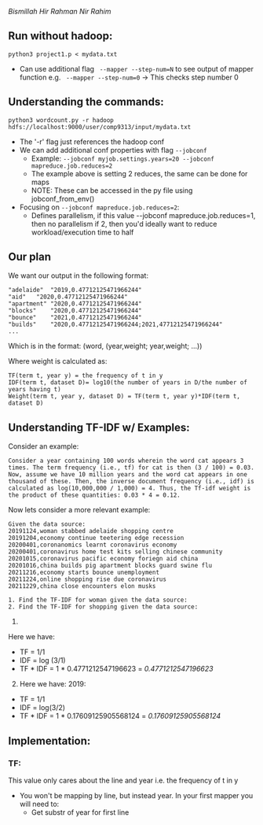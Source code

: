 *Bismillah Hir Rahman Nir Rahim*
## Run without hadoop:
`python3 project1.p < mydata.txt `
- Can use additional flag ` --mapper --step-num=N` to see output of mapper function
  e.g. ` --mapper --step-num=0` -> This checks step number 0

## Understanding the commands:
`python3 wordcount.py -r hadoop hdfs://localhost:9000/user/comp9313/input/mydata.txt`
- The '-r' flag just references the hadoop conf 
- We can add additional conf properties with flag `--jobconf`
    - Example: `--jobconf myjob.settings.years=20 --jobconf mapreduce.job.reduces=2`
    - The example above is setting 2 reduces, the same can be done for maps
    - NOTE: These can be accessed in the py file using jobconf_from_env()
- Focusing on `--jobconf mapreduce.job.reduces=2`:
    - Defines parallelism, if this value --jobconf mapreduce.job.reduces=1, then no parallelism
      if 2, then you'd ideally want to reduce workload/execution time to half

## Our plan

We want our output in the following format: 

```
"adelaide"	"2019,0.47712125471966244"
"aid"	"2020,0.47712125471966244"
"apartment"	"2020,0.47712125471966244"
"blocks"	"2020,0.47712125471966244"
"bounce"	"2021,0.47712125471966244"
"builds"	"2020,0.47712125471966244;2021,47712125471966244"
...
```

Which is in the format: 
(word, (year,weight; year,weight; ...))

Where weight is calculated as:

```
TF(term t, year y) = the frequency of t in y 
IDF(term t, dataset D)= log10(the number of years in D/the number of years having t)
Weight(term t, year y, dataset D) = TF(term t, year y)*IDF(term t, dataset D)
```
## Understanding TF-IDF w/ Examples:
Consider an example:
```
Consider a year containing 100 words wherein the word cat appears 3 times. The term frequency (i.e., tf) for cat is then (3 / 100) = 0.03. Now, assume we have 10 million years and the word cat appears in one thousand of these. Then, the inverse document frequency (i.e., idf) is calculated as log(10,000,000 / 1,000) = 4. Thus, the Tf-idf weight is the product of these quantities: 0.03 * 4 = 0.12.
```

Now lets consider a more relevant example: 
```
Given the data source:
20191124,woman stabbed adelaide shopping centre
20191204,economy continue teetering edge recession
20200401,coronanomics learnt coronavirus economy
20200401,coronavirus home test kits selling chinese community
20201015,coronavirus pacific economy foriegn aid china
20201016,china builds pig apartment blocks guard swine flu
20211216,economy starts bounce unemployment
20211224,online shopping rise due coronavirus
20211229,china close encounters elon musks

1. Find the TF-IDF for woman given the data source: 
2. Find the TF-IDF for shopping given the data source: 

```
1. 
Here we have:
- TF = 1/1 
- IDF = log (3/1)
- TF * IDF = 1 * 0.4771212547196623 = *0.4771212547196623*

2. Here we have: 
2019: 
- TF = 1/1
- IDF = log(3/2)
- TF * IDF = 1 * 0.17609125905568124 = *0.17609125905568124*

## Implementation: 

### TF:
This value only cares about the line and year i.e. the frequency of t in y
- You won't be mapping by line, but instead year. In your first mapper you will need to:
  - Get substr of year for first line
